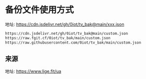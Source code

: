 # 备份文件使用方式

地址: <https://cdn.jsdelivr.net/gh/0iot/tv_bak@main/xxx.json>

```bash
https://cdn.jsdelivr.net/gh/0iot/tv_bak@main/custom.json
https://raw.fgit.cf/0iot/tv_bak/main/custom.json
https://raw.githubusercontent.com/0iot/tv_bak/main/custom.json

```

## 来源

地址: https://www.lige.fit/ua
